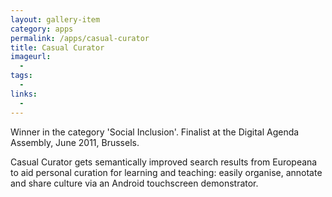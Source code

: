 ```yaml
---
layout: gallery-item
category: apps
permalink: /apps/casual-curator
title: Casual Curator
imageurl:
  - 
tags:
  - 
links:
  - 
---
```


Winner in the category 'Social Inclusion'. Finalist at the Digital Agenda Assembly, June 2011, Brussels.

Casual Curator gets semantically improved search results from Europeana to aid personal curation for learning and teaching: easily organise, annotate and share culture via an Android touchscreen demonstrator. 

